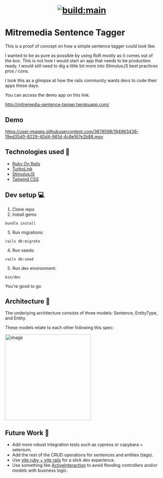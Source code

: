 <h1 align="center">
  <p align="center">
    <a href="https://app.travis-ci.com/github/mochetts/mitremedia-sentence-tagger">
      <img src="https://app.travis-ci.com/mochetts/mitremedia-sentence-tagger.svg?branch=main" alt="build:main">
    </a>
  </p>
</h1>

# Mitremedia Sentence Tagger

This is a proof of concept on how a simple sentence tagger could look like. 

I wanted to be as pure as possible by using RoR mostly as it comes out of the box. This is not how I would start an app that needs to be production ready. I would still need to dig a little bit more into StimulusJS best practices pros / cons. 

I took this as a glimpse at how the rails community wants devs to code their apps these days.

You can access the demo app on this link:

http://mitremedia-sentence-tagger.herokuapp.com/

## Demo

https://user-images.githubusercontent.com/3678598/194963436-19ed35d0-8229-40d4-961d-4c8e167e2b88.mov

## Technologies used 🤖 

- [Ruby On Rails](https://rubyonrails.org/)
- [TurboLink](https://turbo.hotwired.dev/)
- [StimulusJS](https://stimulus.hotwired.dev/)
- [Tailwind CSS](https://tailwindcss.com/)

## Dev setup 💻 

1) Clone repo
2) Install gems

```
bundle install
```

3) Run migrations: 

```
rails db:migrate
```

4) Run seeds:

```
rails db:seed
```

5) Run dev environment:

```
bin/dev
```

You're good to go

## Architecture 📐 

The underlying architecture consists of three models: Sentence, EntityType, and Entity. 

These models relate to each other following this spec:

<img width="282" alt="image" src="https://user-images.githubusercontent.com/3678598/194962246-98cad82f-27c3-4e63-98ea-8bb5a8ffe2f2.png">

## Future Work 🔮 

- Add more robust integration tests such as cypress or capybara + selenium.
- Add the rest of the CRUD operations for sentences and entities (tags).
- Use [vite ruby + vite rails](https://vite-ruby.netlify.app/guide/rails.html) for a slick dev experience.
- Use something like [ActiveInteraction](https://github.com/AaronLasseigne/active_interaction) to avoid flooding controllers and/or models with business logic.

